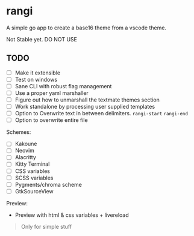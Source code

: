 # rangi

A simple go app to create a base16 theme from a vscode theme. 

Not Stable yet. DO NOT USE

## TODO
- [ ] Make it extensible
- [ ] Test on windows
- [ ] Sane CLI with robust flag management
- [ ] Use a proper yaml marshaller
- [ ] Figure out how to unmarshall the textmate themes section
- [ ] Work standalone by processing user supplied templates
- [ ] Option to Overwrite text in between delimiters. `rangi-start` `rangi-end`
- [ ] Option to overwrite entire file

Schemes:
- [ ] Kakoune
- [ ] Neovim
- [ ] Alacritty
- [ ] Kitty Terminal
- [ ] CSS variables
- [ ] SCSS variables
- [ ] Pygments/chroma scheme
- [ ] GtkSourceView

Preview:
- Preview with html & css variables + livereload
> Only for simple stuff 
